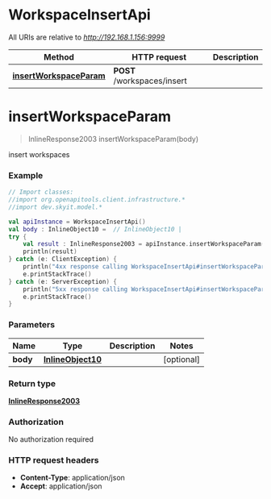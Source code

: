 # WorkspaceInsertApi

All URIs are relative to *http://192.168.1.156:9999*

Method | HTTP request | Description
------------- | ------------- | -------------
[**insertWorkspaceParam**](WorkspaceInsertApi.md#insertWorkspaceParam) | **POST** /workspaces/insert | 


<a name="insertWorkspaceParam"></a>
# **insertWorkspaceParam**
> InlineResponse2003 insertWorkspaceParam(body)



insert workspaces

### Example
```kotlin
// Import classes:
//import org.openapitools.client.infrastructure.*
//import dev.skyit.model.*

val apiInstance = WorkspaceInsertApi()
val body : InlineObject10 =  // InlineObject10 | 
try {
    val result : InlineResponse2003 = apiInstance.insertWorkspaceParam(body)
    println(result)
} catch (e: ClientException) {
    println("4xx response calling WorkspaceInsertApi#insertWorkspaceParam")
    e.printStackTrace()
} catch (e: ServerException) {
    println("5xx response calling WorkspaceInsertApi#insertWorkspaceParam")
    e.printStackTrace()
}
```

### Parameters

Name | Type | Description  | Notes
------------- | ------------- | ------------- | -------------
 **body** | [**InlineObject10**](InlineObject10.md)|  | [optional]

### Return type

[**InlineResponse2003**](InlineResponse2003.md)

### Authorization

No authorization required

### HTTP request headers

 - **Content-Type**: application/json
 - **Accept**: application/json

